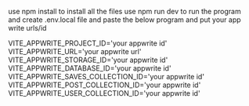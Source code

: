 use npm install to install all the files
use npm run dev to run the program 
and create .env.local file and 
paste the below program and put your app write urls/id





VITE_APPWRITE_PROJECT_ID='your appwrite id'
VITE_APPWRITE_URL='your appwrite url'
VITE_APPWRITE_STORAGE_ID='your appwrite id'
VITE_APPWRITE_DATABASE_ID='your appwrite id'
VITE_APPWRITE_SAVES_COLLECTION_ID='your appwrite id'
VITE_APPWRITE_POST_COLLECTION_ID='your appwrite id'
VITE_APPWRITE_USER_COLLECTION_ID='your appwrite id'
